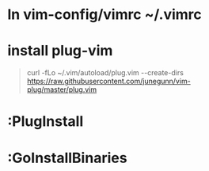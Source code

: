 # ln vim-config/vimrc ~/.vimrc

# install plug-vim
> curl -fLo ~/.vim/autoload/plug.vim --create-dirs \
    https://raw.githubusercontent.com/junegunn/vim-plug/master/plug.vim

# :PlugInstall

# :GoInstallBinaries
